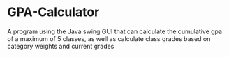 # GPA-Calculator

A program using the Java swing GUI that can calculate the cumulative gpa of a maximum of 5 classes, as well as calculate class grades based on category weights and current grades
